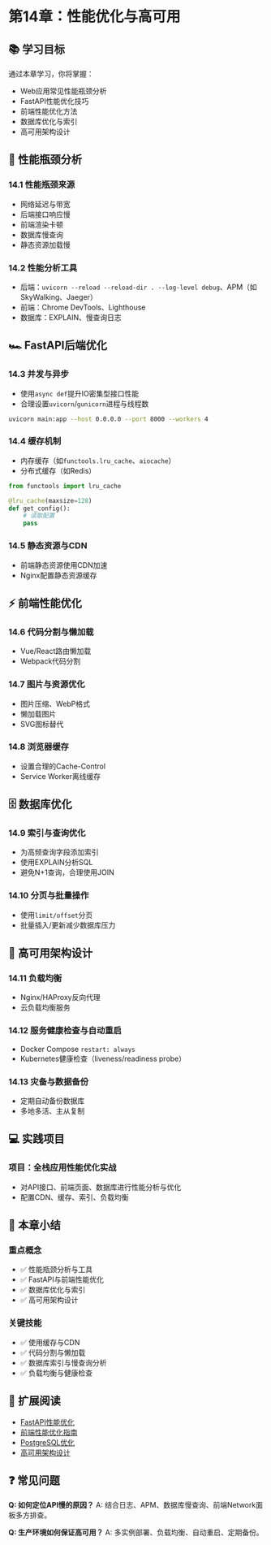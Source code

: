 # 第14章：性能优化与高可用

## 📚 学习目标

通过本章学习，你将掌握：
- Web应用常见性能瓶颈分析
- FastAPI性能优化技巧
- 前端性能优化方法
- 数据库优化与索引
- 高可用架构设计

## 🚀 性能瓶颈分析

### 14.1 性能瓶颈来源
- 网络延迟与带宽
- 后端接口响应慢
- 前端渲染卡顿
- 数据库慢查询
- 静态资源加载慢

### 14.2 性能分析工具
- 后端：`uvicorn --reload --reload-dir . --log-level debug`、APM（如SkyWalking、Jaeger）
- 前端：Chrome DevTools、Lighthouse
- 数据库：EXPLAIN、慢查询日志

## 🏎️ FastAPI后端优化

### 14.3 并发与异步
- 使用`async def`提升IO密集型接口性能
- 合理设置`uvicorn`/`gunicorn`进程与线程数

```bash
uvicorn main:app --host 0.0.0.0 --port 8000 --workers 4
```

### 14.4 缓存机制
- 内存缓存（如`functools.lru_cache`、`aiocache`）
- 分布式缓存（如Redis）

```python
from functools import lru_cache

@lru_cache(maxsize=128)
def get_config():
    # 读取配置
    pass
```

### 14.5 静态资源与CDN
- 前端静态资源使用CDN加速
- Nginx配置静态资源缓存

## ⚡ 前端性能优化

### 14.6 代码分割与懒加载
- Vue/React路由懒加载
- Webpack代码分割

### 14.7 图片与资源优化
- 图片压缩、WebP格式
- 懒加载图片
- SVG图标替代

### 14.8 浏览器缓存
- 设置合理的Cache-Control
- Service Worker离线缓存

## 🗄️ 数据库优化

### 14.9 索引与查询优化
- 为高频查询字段添加索引
- 使用EXPLAIN分析SQL
- 避免N+1查询，合理使用JOIN

### 14.10 分页与批量操作
- 使用`limit/offset`分页
- 批量插入/更新减少数据库压力

## 🏢 高可用架构设计

### 14.11 负载均衡
- Nginx/HAProxy反向代理
- 云负载均衡服务

### 14.12 服务健康检查与自动重启
- Docker Compose `restart: always`
- Kubernetes健康检查（liveness/readiness probe）

### 14.13 灾备与数据备份
- 定期自动备份数据库
- 多地多活、主从复制

## 💻 实践项目

### 项目：全栈应用性能优化实战
- 对API接口、前端页面、数据库进行性能分析与优化
- 配置CDN、缓存、索引、负载均衡

## 📝 本章小结

### 重点概念
- ✅ 性能瓶颈分析与工具
- ✅ FastAPI与前端性能优化
- ✅ 数据库优化与索引
- ✅ 高可用架构设计

### 关键技能
- ✅ 使用缓存与CDN
- ✅ 代码分割与懒加载
- ✅ 数据库索引与慢查询分析
- ✅ 负载均衡与健康检查

## 🔗 扩展阅读
- [FastAPI性能优化](https://fastapi.tiangolo.com/zh/advanced/async/)
- [前端性能优化指南](https://web.dev/fast/)
- [PostgreSQL优化](https://www.postgresql.org/docs/current/performance-tips.html)
- [高可用架构设计](https://juejin.cn/post/6844904106230683655)

## ❓ 常见问题

**Q: 如何定位API慢的原因？**
A: 结合日志、APM、数据库慢查询、前端Network面板多方排查。

**Q: 生产环境如何保证高可用？**
A: 多实例部署、负载均衡、自动重启、定期备份。 